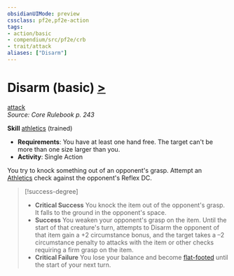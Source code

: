 ```yaml
---
obsidianUIMode: preview
cssclass: pf2e,pf2e-action
tags:
- action/basic
- compendium/src/pf2e/crb
- trait/attack
aliases: ["Disarm"]
---
```

# Disarm (basic) [>](rules/core-rulebook/chapter-9-playing-the-game.md#Actions "Single Action")
[attack](rules/traits/attack.md)  
*Source: Core Rulebook p. 243*  

**Skill** [athletics](compendium/skills.md#Athletics) (trained)
- **Requirements**: You have at least one hand free. The target can't be more than one size larger than you.
- **Activity**: Single Action

You try to knock something out of an opponent's grasp. Attempt an [Athletics](compendium/skills.md#Athletics) check against the opponent's Reflex DC.

> [!success-degree] 
> - **Critical Success** You knock the item out of the opponent's grasp. It falls to the ground in the opponent's space.
> - **Success** You weaken your opponent's grasp on the item. Until the start of that creature's turn, attempts to Disarm the opponent of that item gain a +2 circumstance bonus, and the target takes a –2 circumstance penalty to attacks with the item or other checks requiring a firm grasp on the item.
> - **Critical Failure** You lose your balance and become [flat-footed](rules/conditions.md#Flat-footed) until the start of your next turn.